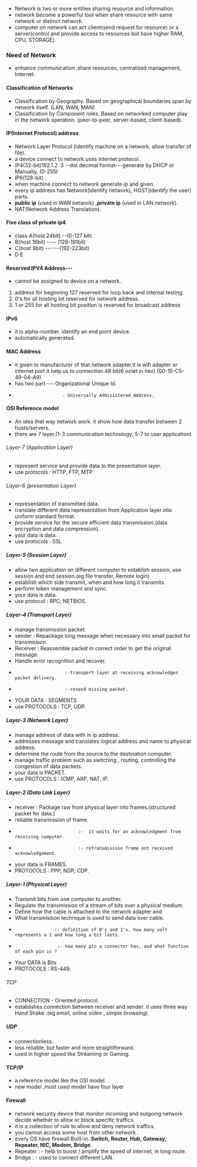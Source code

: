 -  Network is two or more entities sharing resource and information.
- network become a powerful tool when share resource with same network or distinct network.
- computer on network can act client(send request for resource) or a server(control and provide access to resources but have higher RAM, CPU, STORAGE).
### Need of Network
- enhance communication ,share resources, centralized management, Internet.
#### Classification of Networks
- Classification by Geography. Based on geographical boundaries span by network itself. (LAN, WAN, MAN) 
- Classification by Component roles. Based on networked computer play in the network operation. (peer-to-peer, server-based, client-based).
#### IP(Internet Protocol) address
- Network Layer Protocol (identify machine on a network, allow transfer of file).
- a device connect to network uses internet protocol.
- IP4(32-bit)192.1.2..3 --dot decimal format---generate by DHCP or Manually, (0-255)
- IP6(128-bit)  .
- when machine connect to network generate ip and given.
- every ip address has Network(identify network), HOST(identify the user) parts.
- **public ip** (used in WAN network) ,**private ip** (used in LAN network).
- NAT(Network Address Translation).

#### Five class of private ip4
- class A(host 24bit) --(0-127 bit)
- B(host 16bit) ---- (128-191bit)
- C(host 8bit) ------(192-223bit)
- D E
#### Reserved IPV4 Address--- 
- cannot be assigned to device on a network.
1. address for beginning 127 reserved for loop back and internal testing.
2. 0's for all hosting bit reserved for network address.
3. 1 or 255 for all hosting bit position is reserved for broadcast address
#### IPv6
- it is alpha-number. identify an end point device.
- automatically generated.
#### MAC Address
- it given to manufacturer of that network adapter.it is wifi adapter or internet port it help us to connection.48 bit(6 octet in hex) (00-15-C5-49-04-A9)
- has two part --- Organizational Unique Id.
-                       - Universally Administered Address.
#### OSI Reference model
- An idea that way network work. it show how data transfer between 2 hosts/servers.
- there are 7 layer.(1-3  communication technology,  5-7  to user application)
###### Layer-7 (Application Layer)
- represent service and provide data to the presentation layer.
- use protocols : HTTP, FTP, MTP.
###### Layer-6 (presentation Layer)
- representation of transmitted data.
- translate different data representation from Application layer into uniform standard format.
- provide service for the secure efficient data transmission.(data encryption and data compression).
- your data is data.
- use protocols : SSL
##### Layer-5 (Session Layer)
- allow two application on different computer to establish session, use session and end session.(eg file transfer, Remote login)
- establish which side transmit, when and how long it transmits.
- perform token management and sync.
- your data is data.
- use protocol : RPC, NETBIOS.
##### Layer-4 (Transport Layer)
- manage transmission packet.
- sender : Repackage long message when necessary into small packet for transmission.
- Receiver  : Reassemble packet in correct order to get  the original message.
- Handle error  recognition and recover.
-                        :-transport layer at receiving acknowledges packet delivery.
-                        :-resend missing packet.
-  YOUR DATA : SEGMENTS
- use PROTOCOLS  : TCP, UDP.
##### Layer-3 (Network Layer)
- manage address of data with in ip address.
- addresses message and translates logical address and name to physical address.
- determine the route from the source to the destination computer.
- manage traffic problem such as switching , routing, controlling the congestion of data packets.
- your data is PACKET.
- use PROTOCOLS : ICMP, ARP, NAT, IP.
##### Layer-2 (Data Link Layer)
- receiver : Package raw from physical layer into frames.(structured packet for data.)
- reliable transmission of frame.
-                             :-  it waits for an acknowledgment from receiving computer.
-                             :- retransmission frame not received acknowledgement. 
- your data is FRAMES.
- PROTOCOLS : PPP, NDP, CDP.
##### Layer-1 (Physical Layer)
- Transmit bits from one computer to another.
- Regulate the transmission of a stream of bits over a physical medium.
- Define how the cable is attached to the network adapter and
- What transmission technique is used to send data over cable.
-                    :- definition of 0's and 1's. how many volt represents a 1 and how long a bit lasts.
-                     :- how many pin a connector has, and what function of each pin is ?
- Your DATA is Bits
- PROTOCOLS : RS-449.
###### TCP 
- CONNECTION - Oriented protocol.
- establishes connection between receiver and sender. it uses three way Hand Shake .(eg email, online video , simple browsing).
##### UDP
- connectionless.
- less reliable, but faster and more straightforward.
- used in higher speed like Streaming or Gaming.
#### TCP/IP
- a reference model like the OSI model.
- new model ,most used model have four layer
#### Firewall
- network security device that monitor incoming and outgoing network decide whether to allow or block specific traffics.
- it is a collection of rule to allow and deny network traffics.
- you cannot access some host from other network .
- every OS have firewall Built-in.
**Switch, Router, Hub, Gateway, Repeater, NIC, Modem, Bridge.**
- Repeater  : - help to boost / amplify the speed of internet, in long route.
- Bridge : - used to connect different LAN.

